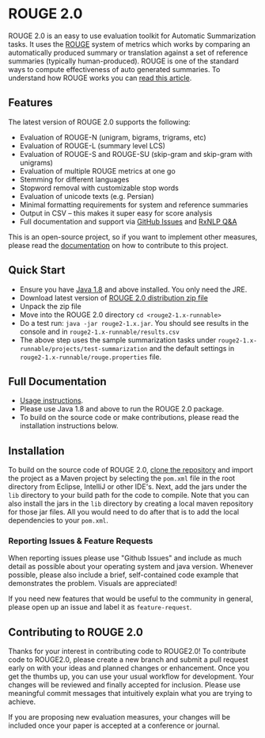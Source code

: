 # ROUGE 2.0

ROUGE 2.0 is an easy to use evaluation toolkit for Automatic Summarization tasks. It uses the [ROUGE](http://www.aclweb.org/anthology/W04-1013) system of metrics which works by comparing an automatically produced summary or translation against a set of reference summaries (typically human-produced). ROUGE is one of the standard ways to compute effectiveness of auto generated summaries. To understand how ROUGE works you can [read this article](http://www.rxnlp.com/how-rouge-works-for-evaluation-of-summarization-tasks/).


## Features

The latest version of ROUGE 2.0 supports the following:

* Evaluation of ROUGE-N (unigram, bigrams, trigrams, etc)
* Evaluation of ROUGE-L (summary level LCS)
* Evaluation of ROUGE-S and ROUGE-SU (skip-gram and skip-gram with unigrams)
* Evaluation of multiple ROUGE metrics at one go
* Stemming for different languages
* Stopword removal with customizable stop words
* Evaluation of unicode texts (e.g. Persian)
* Minimal formatting requirements for system and reference summaries
* Output in CSV – this makes it super easy for score analysis
* Full documentation and support via [GitHub Issues](https://github.com/RxNLP/ROUGE-2.0/issues) and [RxNLP Q&A](http://www.rxnlp.com/ask-question/#.WpnDHpPwZTY)

This is an open-source project, so if you want to implement other measures, please read the [documentation](#contributing-to-rouge20) on how to contribute to this project.  

## Quick Start
* Ensure you have [Java 1.8](https://java.com/en/download/) and above installed. You only need the JRE.
* Download latest version of [ROUGE 2.0 distribution zip file](https://github.com/RxNLP/ROUGE-2.0/tree/master/versions)
* Unpack the zip file
* Move into the ROUGE 2.0 directory `cd <rouge2-1.x-runnable>`
* Do a test run: `java -jar rouge2-1.x.jar`. You should see results in the console and in `rouge2-1.x-runnable/results.csv`
* The above step uses the sample summarization tasks under `rouge2-1.x-runnable/projects/test-summarization` and the default settings in `rouge2-1.x-runnable/rouge.properties` file.

## Full Documentation
* [Usage instructions](http://www.rxnlp.com/rouge-2-0-usage-documentation/). 
* Please use Java 1.8 and above to run the ROUGE 2.0 package. 
* To build on the source code or make contributions, please read the installation instructions below.

## Installation

To build on the source code of ROUGE 2.0, [clone the repository](https://github.com/RxNLP/ROUGE-2.0.git) and import the project as a Maven project by selecting the `pom.xml` file in the root directory from Eclipse, IntelliJ or other IDE's. Next, add the jars under the `lib` directory to your build path for the code to compile. Note that you can also install the jars in the `lib` directory by creating a local maven repository for those jar files. All you would need to do after that is to add the local dependencies to your `pom.xml`.


### Reporting Issues & Feature Requests

When reporting issues please use "Github Issues" and include as much detail as possible about your operating system and java version. Whenever possible, please also include a brief, self-contained code example that demonstrates the problem. Visuals are appreciated!

If you need new features that would be useful to the community in general, please open up an issue and label it as `feature-request`.

## Contributing to ROUGE 2.0

Thanks for your interest in contributing code to ROUGE2.0! To contribute code to ROUGE2.0, please create a new branch and submit a pull request early on with your ideas and planned changes or enhancement. Once you get the thumbs up, you can use your usual workflow for development. Your changes will be reviewed and finally accepted for inclusion. Please use meaningful commit messages that intuitively explain what you are trying to achieve.

If you are proposing new evaluation measures, your changes will be included once your paper is accepted at a conference or journal. 

